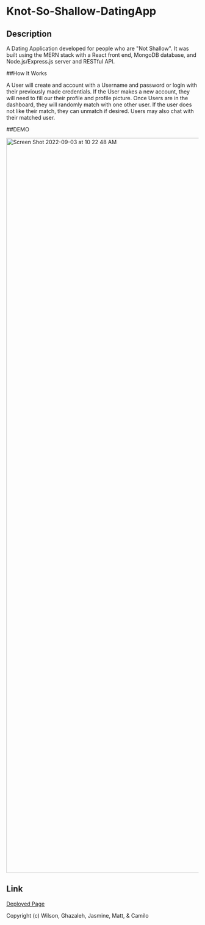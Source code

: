 # Knot-So-Shallow-DatingApp

## Description

A Dating Application developed for people who are "Not Shallow". 
It was built using the MERN stack with a React front end, MongoDB database, and Node.js/Express.js server and RESTful API.

##How It Works

A User will create and account with a Username and password or login with their previously made credentials. 
If the User makes a new account, they will need to fill our their profile and profile picture. 
Once Users are in the dashboard, they will randomly match with one other user. 
If the user does not like their match, they can unmatch if desired. 
Users may also chat with their matched user.


##DEMO 


<img width="1925" alt="Screen Shot 2022-09-03 at 10 22 48 AM" src="https://user-images.githubusercontent.com/99387661/188281924-894d7a85-f8d1-4f46-895d-d280b72bee32.png"> 



## Link
[Deployed Page](https://knotsoshallowdating.herokuapp.com/)


Copyright (c) Wilson, Ghazaleh, Jasmine, Matt, & Camilo
